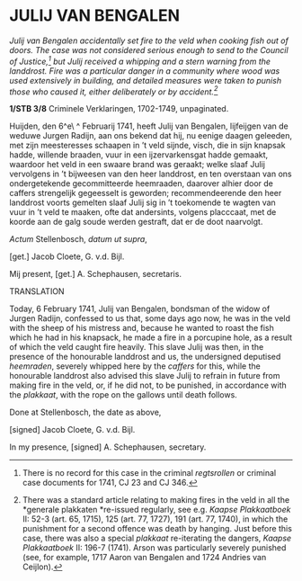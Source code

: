# JULIJ VAN BENGALEN

*Julij van Bengalen accidentally set fire to the veld when cooking fish out of doors. The case was not considered serious enough to send to the Council of Justice,[^1] but Julij received a whipping and a stern warning from the landdrost. Fire was a particular danger in a community where wood was used extensively in building, and detailed measures were taken to punish those who caused it, either deliberately or by accident.[^2]*

**1/STB 3/8** Criminele Verklaringen, 1702-1749, unpaginated.

Huijden, den 6^e\ ^ Februarij 1741, heeft Julij van Bengalen, lijfeijgen van de weduwe Jurgen Radijn, aan ons bekend dat hij, nu eenige daagen geleeden, met zijn meesteresses schaapen in ’t veld sijnde, visch, die in sijn knapsak hadde, willende braaden, vuur in een ijzervarkensgat hadde gemaakt, waardoor het veld in een swaare brand was geraakt; welke slaaf Julij vervolgens in ’t bijweesen van den heer landdrost, en ten overstaan van ons ondergetekende gecommitteerde heemraaden, daarover alhier door de caffers strengelijk gegeesselt is geworden; recommendeerende den heer landdrost voorts gemelten slaaf Julij sig in ’t toekomende te wagten van vuur in ’t veld te maaken, ofte dat andersints, volgens placccaat, met de koorde aan de galg soude werden gestraft, dat er de doot naarvolgt.

*Actum* Stellenbosch, *datum ut supra*,

\[get.\] Jacob Cloete, G. v.d. Bijl.

Mij present, \[get.\] A. Schephausen, secretaris.

TRANSLATION

Today, 6 February 1741, Julij van Bengalen, bondsman of the widow of Jurgen Radijn, confessed to us that, some days ago now, he was in the veld with the sheep of his mistress and, because he wanted to roast the fish which he had in his knapsack, he made a fire in a porcupine hole, as a result of which the veld caught fire heavily. This slave Julij was then, in the presence of the honourable landdrost and us, the undersigned deputised *heemraden*, severely whipped here by the *caffers* for this, while the honourable landdrost also advised this slave Julij to refrain in future from making fire in the veld, or, if he did not, to be punished, in accordance with the *plakkaat*, with the rope on the gallows until death follows.

Done at Stellenbosch, the date as above,

\[signed\] Jacob Cloete, G. v.d. Bijl.

In my presence, \[signed\] A. Schephausen, secretary.

[^1]: There is no record for this case in the criminal *regtsrollen* or criminal case documents for 1741, CJ 23 and CJ 346.

[^2]: There was a standard article relating to making fires in the veld in all the *generale plakkaten *re-issued regularly, see e.g. *Kaapse Plakkaatboek* II: 52-3 (art. 65, 1715), 125 (art. 77, 1727), 191 (art. 77, 1740), in which the punishment for a second offence was death by hanging. Just before this case, there was also a special *plakkaat* re-iterating the dangers, *Kaapse Plakkaatboek* II: 196-7 (1741). Arson was particularly severely punished (see, for example, 1717 Aaron van Bengalen and 1724 Andries van Ceijlon). 